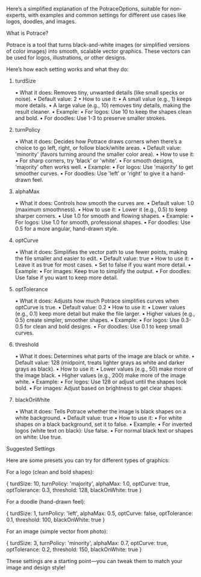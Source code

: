 Here’s a simplified explanation of the PotraceOptions, suitable for non-experts, with examples and common settings for different use cases like logos, doodles, and images.

What is Potrace?

Potrace is a tool that turns black-and-white images (or simplified versions of color images) into smooth, scalable vector graphics. These vectors can be used for logos, illustrations, or other designs.

Here’s how each setting works and what they do:

1. turdSize

	•	What it does: Removes tiny, unwanted details (like small specks or noise).
	•	Default value: 2
	•	How to use it:
	•	A small value (e.g., 1) keeps more details.
	•	A large value (e.g., 10) removes tiny details, making the result cleaner.
	•	Example:
	•	For logos: Use 10 to keep the shapes clean and bold.
	•	For doodles: Use 1-3 to preserve smaller strokes.

2. turnPolicy

	•	What it does: Decides how Potrace draws corners when there’s a choice to go left, right, or follow black/white areas.
	•	Default value: 'minority' (favors turning around the smaller color area).
	•	How to use it:
	•	For sharp corners, try 'black' or 'white'.
	•	For smooth designs, 'majority' often works well.
	•	Example:
	•	For logos: Use 'majority' to get smoother curves.
	•	For doodles: Use 'left' or 'right' to give it a hand-drawn feel.

3. alphaMax

	•	What it does: Controls how smooth the curves are.
	•	Default value: 1.0 (maximum smoothness).
	•	How to use it:
	•	Lower it (e.g., 0.5) to keep sharper corners.
	•	Use 1.0 for smooth and flowing shapes.
	•	Example:
	•	For logos: Use 1.0 for smooth, professional shapes.
	•	For doodles: Use 0.5 for a more angular, hand-drawn style.

4. optCurve

	•	What it does: Simplifies the vector path to use fewer points, making the file smaller and easier to edit.
	•	Default value: true
	•	How to use it:
	•	Leave it as true for most cases.
	•	Set to false if you want more detail.
	•	Example:
	•	For images: Keep true to simplify the output.
	•	For doodles: Use false if you want to keep more detail.

5. optTolerance

	•	What it does: Adjusts how much Potrace simplifies curves when optCurve is true.
	•	Default value: 0.2
	•	How to use it:
	•	Lower values (e.g., 0.1) keep more detail but make the file larger.
	•	Higher values (e.g., 0.5) create simpler, smoother shapes.
	•	Example:
	•	For logos: Use 0.3-0.5 for clean and bold designs.
	•	For doodles: Use 0.1 to keep small curves.

6. threshold

	•	What it does: Determines what parts of the image are black or white.
	•	Default value: 128 (midpoint, treats lighter grays as white and darker grays as black).
	•	How to use it:
	•	Lower values (e.g., 50) make more of the image black.
	•	Higher values (e.g., 200) make more of the image white.
	•	Example:
	•	For logos: Use 128 or adjust until the shapes look bold.
	•	For images: Adjust based on brightness to get clear shapes.

7. blackOnWhite

	•	What it does: Tells Potrace whether the image is black shapes on a white background.
	•	Default value: true
	•	How to use it:
	•	For white shapes on a black background, set it to false.
	•	Example:
	•	For inverted logos (white text on black): Use false.
	•	For normal black text or shapes on white: Use true.

Suggested Settings

Here are some presets you can try for different types of graphics:

For a logo (clean and bold shapes):

{
  turdSize: 10,
  turnPolicy: 'majority',
  alphaMax: 1.0,
  optCurve: true,
  optTolerance: 0.3,
  threshold: 128,
  blackOnWhite: true
}

For a doodle (hand-drawn feel):

{
  turdSize: 1,
  turnPolicy: 'left',
  alphaMax: 0.5,
  optCurve: false,
  optTolerance: 0.1,
  threshold: 100,
  blackOnWhite: true
}

For an image (simple vector from photo):

{
  turdSize: 3,
  turnPolicy: 'minority',
  alphaMax: 0.7,
  optCurve: true,
  optTolerance: 0.2,
  threshold: 150,
  blackOnWhite: true
}

These settings are a starting point—you can tweak them to match your image and design style!
